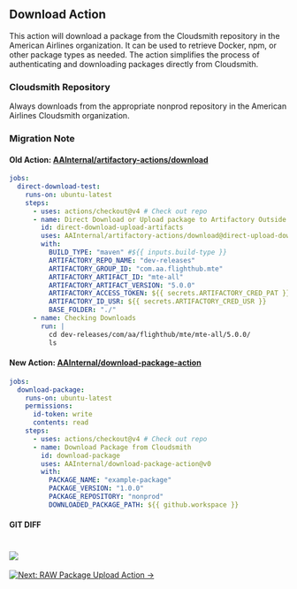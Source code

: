 ## Download Action

This action will download a package from the Cloudsmith repository in the American Airlines organization. It can be used to retrieve Docker, npm, or other package types as needed. The action simplifies the process of authenticating and downloading packages directly from Cloudsmith.

### Cloudsmith Repository

Always downloads from the appropriate nonprod repository in the American Airlines Cloudsmith organization.

### Migration Note

#### **Old Action:** [AAInternal/artifactory-actions/download](https://github.com/AAInternal/artifactory-actions/blob/main/download/README.md#usage)

```yaml
jobs:
  direct-download-test:
    runs-on: ubuntu-latest
    steps:
      - uses: actions/checkout@v4 # Check out repo
      - name: Direct Download or Upload package to Artifactory Outside Build (packages.aa.com)
        id: direct-download-upload-artifacts
        uses: AAInternal/artifactory-actions/download@direct-upload-download
        with:
          BUILD_TYPE: "maven" #${{ inputs.build-type }}
          ARTIFACTORY_REPO_NAME: "dev-releases"
          ARTIFACTORY_GROUP_ID: "com.aa.flighthub.mte"
          ARTIFACTORY_ARTIFACT_ID: "mte-all"
          ARTIFACTORY_ARTIFACT_VERSION: "5.0.0"
          ARTIFACTORY_ACCESS_TOKEN: ${{ secrets.ARTIFACTORY_CRED_PAT }}
          ARTIFACTORY_ID_USR: ${{ secrets.ARTIFACTORY_CRED_USR }}
          BASE_FOLDER: "./"
      - name: Checking Downloads
        run: |
          cd dev-releases/com/aa/flighthub/mte/mte-all/5.0.0/
          ls
```

#### **New Action:** [AAInternal/download-package-action](https://github.com/AAInternal/download-package-action?tab=readme-ov-file#usage)

```yaml
jobs:
  download-package:
    runs-on: ubuntu-latest
    permissions:
      id-token: write
      contents: read    
    steps:
      - uses: actions/checkout@v4 # Check out repo
      - name: Download Package from Cloudsmith
        id: download-package
        uses: AAInternal/download-package-action@v0
        with:
          PACKAGE_NAME: "example-package"
          PACKAGE_VERSION: "1.0.0"
          PACKAGE_REPOSITORY: "nonprod"
          DOWNLOADED_PACKAGE_PATH: ${{ github.workspace }}
```                    

#### **GIT DIFF**
# ![](../assets/diff-download.png)

[![Next: RAW Package Upload Action →](https://img.shields.io/badge/NEXT-RAW_Package_Upload_Action-%23007ACC?style=for-the-badge&logo=cloudsmith)](upload.md)

